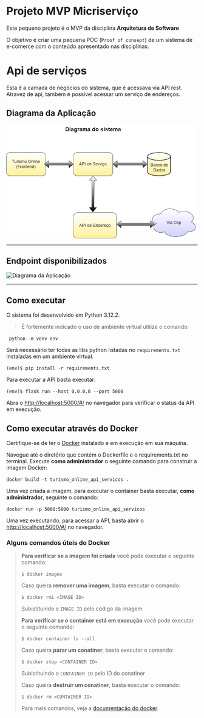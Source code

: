 # Projeto MVP Micriserviço

Este pequeno projeto é o MVP da disciplina **Arquitetura de Software** 

O objetivo é criar uma pequena POC (`Proof of consept`) de um sistema de e-comerce com o conteúdo apresentado nas disciplinas.

# Api de serviços

Esta é a camada de negócios do sistema, que é acessava via API rest.
Atravez de api, também é possivel acessar um serviço de endereços.

## Diagrama da Aplicação
![Diagrama da Aplicação](./img/diagrama.jpg)

---
## Endpoint disponibilizados
![Diagrama da Aplicação](./img/api_api_servico.jpg)

---
## Como executar 


O sistema foi desenvolvido em Python 3.12.2.

> É fortemente indicado o uso de ambiente virtual utilize o comando:

```
 python -m venv env
```

Será necessário ter todas as libs python listadas no `requirements.txt` instaladas em um ambiente virtual.

```
(env)$ pip install -r requirements.txt
```

Para executar a API  basta executar:

```
(env)$ flask run --host 0.0.0.0 --port 5000
```

Abra o [http://localhost:5000/#/](http://localhost:5000/#/) no navegador para verificar o status da API em execução.


## Como executar através do Docker

Certifique-se de ter o [Docker](https://docs.docker.com/engine/install/) instalado e em execução em sua máquina.

Navegue até o diretório que contém o Dockerfile e o requirements.txt no terminal.
Execute **como administrador** o seguinte comando para construir a imagem Docker:

```
docker build -t turismo_online_api_servicos .
```

Uma vez criada a imagem, para executar o container basta executar, **como administrador**, seguinte o comando:

```
docker run -p 5000:5000 turismo_online_api_servicos
```

Uma vez executando, para acessar a API, basta abrir o [http://localhost:5000/#/](http://localhost:5000/#/) no navegador.



### Alguns comandos úteis do Docker

>**Para verificar se a imagem foi criada** você pode executar o seguinte comando:
>
>```
>$ docker images
>```
>
> Caso queira **remover uma imagem**, basta executar o comando:
>```
>$ docker rmi <IMAGE ID>
>```
>Subistituindo o `IMAGE ID` pelo código da imagem
>
>**Para verificar se o container está em exceução** você pode executar o seguinte comando:
>
>```
>$ docker container ls --all
>```
>
> Caso queira **parar um conatiner**, basta executar o comando:
>```
>$ docker stop <CONTAINER ID>
>```
>Subistituindo o `CONTAINER ID` pelo ID do conatiner
>
>
> Caso queira **destruir um conatiner**, basta executar o comando:
>```
>$ docker rm <CONTAINER ID>
>```
>Para mais comandos, veja a [documentação do docker](https://docs.docker.com/engine/reference/run/).